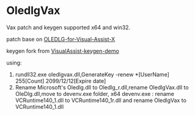 # OledlgVax
Vax patch and keygen
supported x64 and win32.

patch base on [OLEDLG-for-Visual-Assist-X](https://github.com/lvtx/OLEDLG-for-Visual-Assist-X.git)

keygen fork from [VisualAssist-keygen-demo](https://github.com/DoubleLabyrinth/VisualAssist-keygen-demo.git)

using:
1. rundll32.exe oledlgvax.dll,GenerateKey -renew *[UserName] 255[Count] 2099/12/12[Expire date]
2. Rename Microsoft's Oledlg.dll to Oledlg_r.dll,rename OledlgVax.dll to OleDlg.dll,move to devenv.exe folder,
   x64 devenv.exe : rename VCRuntime140_1.dll to VCRuntime140_1r.dll and rename OledlgVax to VCRuntime140_1.dll

